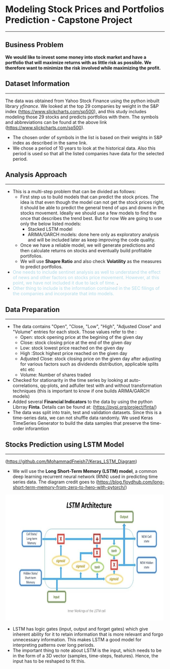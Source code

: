 # Modeling Stock Prices and Portfolios Prediction - Capstone Project
--------------------------------------------------------------------
## Business Problem
**We would like to invest some money into stock market and have a portfolio that will maximize returns with as little risk as possible. We therefore want to minimize the risk involved while maximizing the profit.**
## Dataset Information
---------------------------------
The data was obtained from Yahoo Stock Finance using the python inbuilt library *yfinance*. We looked at the top 29 companies by weight in the S&P index (https://www.slickcharts.com/sp500), and this study includes modeling those 29 stocks and predicts portfolios with them. The symbols and abbreviations can be found at the above link (https://www.slickcharts.com/sp500).
  * The chosen order of symbols in the list is based on their weights in S&P index as described in the same link.
  * We chose a period of 10 years to look at the historical data. Also this period is used so that all the listed companies have data for the selected period.
## Analysis Approach
---------------------------------
* This is a multi-step problem that can be divided as follows:
    * First step us to build models that can predict the stock prices. The idea is that even though the model can not get the stock prices right, it should be able to predict the general trend of ups and downs in the stocks movement. Ideally we should use a few models to find the once that describes the trend best. But for now We are going to use only the below listed models:
        * Stacked LSTM model
        * ARIMA/GARCH models: done here only as exploratory analysis and will be included later as  keep improving the code quality.
    * Once we have a reliable model, we will generate predictions and then calculate returns on stocks and eventually build profitable portifolios.
    * We will use **Shapre Ratio** and also check **Volatility** as the measures to predict portfolios.
* <span style="color:lightblue"> One needs to include sentinet analysis as well to understand the effect of news and other factors on stocks price movement. However, at this point, we have not included it due to lack of time. </span>.
* <span style="color:lightblue"> Other thing to include is the information contained in the SEC filings of the companies and incorporate that into models.</span>
## Data Preparation
---------------------------------
* The data contains "Open", "Close, "Low", "High", "Adjusted Close" and "Volume" entries for each stock. Those values refer to the :
    * Open: stock opening price at the begining of the given day
    * Close: stock closing price at the end of the given day
    * Low: stock lowest price reached on the given day
    * High :Stock highest price reached on the given day
    * Adjusted Close: stock closing price on the given day after adjusting for various factors such as dividends distribution, applicable splits etc etc
    * Volume: Number of shares traded 
* Checked for stationarity in the time series by looking at auto-correlations, qq-plots, and adfuller test with and without transformation techniques (this is important to know if one builds ARIMA/GARCH models)
* Added several **Financial Indicators** to the data by using the python Librray **Finta**. Details can be found at: (https://pypi.org/project/finta/)
* The data was split into train, test and validation datasets. Since this is a time-series data, we can not shuffle data randomly. We used Keras TimeSeries Generator to build the data samples that preserve the time-order inforamtion
## Stocks Prediction using LSTM Model
---------------------------
(https://github.com/MohammadFneish7/Keras_LSTM_Diagram)
* We will use the **Long Short-Term Memory (LSTM) model**, a common deep learning recurrent neural network (RNN) used in predicting time series data. The diagram credit goes to (https://blog.floydhub.com/long-short-term-memory-from-zero-to-hero-with-pytorch/)

<img src="./lstm_diagram.png" alt="LSTM" class="bg-primary" width="500px" height="400px">

* LSTM has logic gates (input, output and forget gates) which give inherent ability for it to retain information that is more relevant and forgo unnecessary information. This makes LSTM a good model for interpreting patterns over long periods.
* The important thing to note about LSTM is the input, which needs to be in the form of a 3D vector (samples, time-steps, features). Hence, the input has to be reshaped to fit this.
